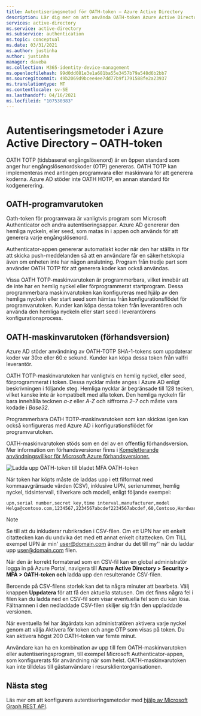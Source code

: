 ```yaml
---
title: Autentiseringsmetod för OATH-token – Azure Active Directory
description: Lär dig mer om att använda OATH-token Azure Active Directory för att förbättra och skydda inloggningshändelser
services: active-directory
ms.service: active-directory
ms.subservice: authentication
ms.topic: conceptual
ms.date: 03/31/2021
ms.author: justinha
author: justinha
manager: daveba
ms.collection: M365-identity-device-management
ms.openlocfilehash: 99d0dd081e3e1a681ba55e3457b79a548d6b2bb7
ms.sourcegitcommit: 49b2069d9bcee4ee7dd77b9f1791588fe2a23937
ms.translationtype: MT
ms.contentlocale: sv-SE
ms.lasthandoff: 04/16/2021
ms.locfileid: "107530383"
---
```

# <a name="authentication-methods-in-azure-active-directory---oath-tokens"></a>Autentiseringsmetoder i Azure Active Directory – OATH-token 

OATH TOTP (tidsbaserat engångslösenord) är en öppen standard som anger hur engångslösenordskoder (OTP) genereras. OATH TOTP kan implementeras med antingen programvara eller maskinvara för att generera koderna. Azure AD stöder inte OATH HOTP, en annan standard för kodgenerering.

## <a name="oath-software-tokens"></a>OATH-programvarutoken

Oath-token för programvara är vanligtvis program som Microsoft Authenticator och andra autentiseringsappar. Azure AD genererar den hemliga nyckeln, eller seed, som matas in i appen och används för att generera varje engångslösenord.

Authenticator-appen genererar automatiskt koder när den har ställts in för att skicka push-meddelanden så att en användare får en säkerhetskopia även om enheten inte har någon anslutning. Program från tredje part som använder OATH TOTP för att generera koder kan också användas.

Vissa OATH TOTP-maskinvarutoken är programmerbara, vilket innebär att de inte har en hemlig nyckel eller förprogrammerat startprogram. Dessa programmerbara maskinvarutoken kan konfigureras med hjälp av den hemliga nyckeln eller start seed som hämtas från konfigurationsflödet för programvarutoken. Kunder kan köpa dessa token från leverantören och använda den hemliga nyckeln eller start seed i leverantörens konfigurationsprocess.

## <a name="oath-hardware-tokens-preview"></a>OATH-maskinvarutoken (förhandsversion)

Azure AD stöder användning av OATH-TOTP SHA-1-tokens som uppdaterar koder var 30:e eller 60:e sekund. Kunder kan köpa dessa token från valfri leverantör.

OATH TOTP-maskinvarutoken har vanligtvis en hemlig nyckel, eller seed, förprogrammerat i token. Dessa nycklar måste anges i Azure AD enligt beskrivningen i följande steg. Hemliga nycklar är begränsade till 128 tecken, vilket kanske inte är kompatibelt med alla token. Den hemliga nyckeln får bara innehålla tecknen *a-z* eller *A-Z* och siffrorna *2–7* och måste vara kodade i *Base32*.

Programmerbara OATH TOTP-maskinvarutoken som kan skickas igen kan också konfigureras med Azure AD i konfigurationsflödet för programvarutoken.

OATH-maskinvarutoken stöds som en del av en offentlig förhandsversion. Mer information om förhandsversioner finns i [Kompletterande användningsvillkor för Microsoft Azure förhandsversioner.](https://azure.microsoft.com/support/legal/preview-supplemental-terms/)

![Ladda upp OATH-token till bladet MFA OATH-token](media/concept-authentication-methods/mfa-server-oath-tokens-azure-ad.png)

När token har köpts måste de laddas upp i ett filformat med kommaavgränsade värden (CSV), inklusive UPN, serienummer, hemlig nyckel, tidsintervall, tillverkare och modell, enligt följande exempel:

```csv
upn,serial number,secret key,time interval,manufacturer,model
Helga@contoso.com,1234567,2234567abcdef2234567abcdef,60,Contoso,HardwareKey
```  

> [!NOTE]
> Se till att du inkluderar rubrikraden i CSV-filen. Om ett UPN har ett enkelt citattecken kan du undvika det med ett annat enkelt citattecken. Om TILL exempel UPN är min' user@domain.com ändrar du det till my'' när du laddar upp user@domain.com filen.

När den är korrekt formaterad som en CSV-fil kan en global administratör logga in på Azure Portal, navigera till **Azure Active Directory > Security > MFA > OATH-token och** ladda upp den resulterande CSV-filen.

Beroende på CSV-filens storlek kan det ta några minuter att bearbeta. Välj knappen **Uppdatera** för att få den aktuella statusen. Om det finns några fel i filen kan du ladda ned en CSV-fil som visar eventuella fel som du kan lösa. Fältnamnen i den nedladdade CSV-filen skiljer sig från den uppladdade versionen.  

När eventuella fel har åtgärdats kan administratören aktivera  varje nyckel genom att välja Aktivera för token och ange OTP som visas på token. Du kan aktivera högst 200 OATH-token var femte minut. 

Användare kan ha en kombination av upp till fem OATH-maskinvarutoken eller autentiseringsprogram, till exempel Microsoft Authenticator-appen, som konfigurerats för användning när som helst. OATH-maskinvarutoken kan inte tilldelas till gästanvändare i resursklientorganisationen.

## <a name="next-steps"></a>Nästa steg

Läs mer om att konfigurera autentiseringsmetoder med [hjälp av Microsoft Graph REST API](/graph/api/resources/authenticationmethods-overview).
